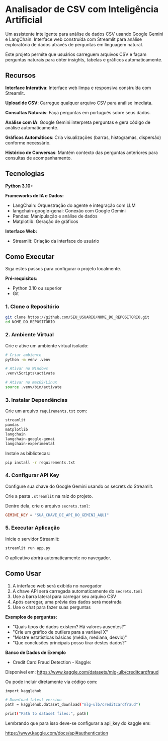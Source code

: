 # Analisador de CSV com Inteligência Artificial

Um assistente inteligente para análise de dados CSV usando Google Gemini e LangChain. Interface web construída com Streamlit para análise exploratória de dados através de perguntas em linguagem natural.

Este projeto permite que usuários carreguem arquivos CSV e façam perguntas naturais para obter insights, tabelas e gráficos automaticamente.

## Recursos

**Interface Interativa**: Interface web limpa e responsiva construída com Streamlit.

**Upload de CSV**: Carregue qualquer arquivo CSV para análise imediata.

**Consultas Naturais**: Faça perguntas em português sobre seus dados.

**Análise com IA**: Google Gemini interpreta perguntas e gera código de análise automaticamente.

**Gráficos Automáticos**: Cria visualizações (barras, histogramas, dispersão) conforme necessário.

**Histórico de Conversas**: Mantém contexto das perguntas anteriores para consultas de acompanhamento.

## Tecnologias

**Python 3.10+**

**Frameworks de IA e Dados:**
- LangChain: Orquestração do agente e integração com LLM
- langchain-google-genai: Conexão com Google Gemini
- Pandas: Manipulação e análise de dados
- Matplotlib: Geração de gráficos

**Interface Web:**
- Streamlit: Criação da interface do usuário

## Como Executar

Siga estes passos para configurar o projeto localmente.

**Pré-requisitos:**
- Python 3.10 ou superior
- Git

### 1. Clone o Repositório
```bash
git clone https://github.com/SEU_USUARIO/NOME_DO_REPOSITORIO.git
cd NOME_DO_REPOSITORIO
```

### 2. Ambiente Virtual
Crie e ative um ambiente virtual isolado:

```bash
# Criar ambiente
python -m venv .venv

# Ativar no Windows
.venv\Scripts\activate

# Ativar no macOS/Linux
source .venv/bin/activate
```

### 3. Instalar Dependências
Crie um arquivo `requirements.txt` com:

```txt
streamlit
pandas
matplotlib
langchain
langchain-google-genai
langchain-experimental
```

Instale as bibliotecas:
```bash
pip install -r requirements.txt
```

### 4. Configurar API Key
Configure sua chave do Google Gemini usando os secrets do Streamlit.

Crie a pasta `.streamlit` na raiz do projeto.

Dentro dela, crie o arquivo `secrets.toml`:

```toml
GEMINI_KEY = "SUA_CHAVE_DE_API_DO_GEMINI_AQUI"
```

### 5. Executar Aplicação
Inicie o servidor Streamlit:

```bash
streamlit run app.py
```

O aplicativo abrirá automaticamente no navegador.

## Como Usar

1. A interface web será exibida no navegador
2. A chave API será carregada automaticamente do `secrets.toml`
3. Use a barra lateral para carregar seu arquivo CSV
4. Após carregar, uma prévia dos dados será mostrada
5. Use o chat para fazer suas perguntas

**Exemplos de perguntas:**
- "Quais tipos de dados existem? Há valores ausentes?"
- "Crie um gráfico de outliers para a variável X"
- "Mostre estatísticas básicas (média, mediana, desvio)"
- "Que conclusões principais posso tirar destes dados?"

**Banco de Dados de Exemplo**

- Credit Card Fraud Detection - Kaggle:

Disponível em: https://www.kaggle.com/datasets/mlg-ulb/creditcardfraud

Ou pode incluir diretamente via código com:

```bash
import kagglehub

# Download latest version
path = kagglehub.dataset_download("mlg-ulb/creditcardfraud")

print("Path to dataset files:", path)
```

Lembrando que para isso deve-se configurar a api_key do kaggle em:

https://www.kaggle.com/docs/api#authentication
